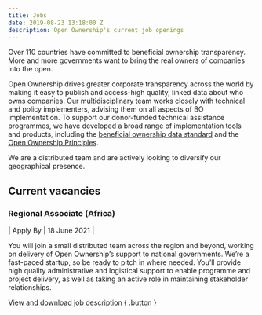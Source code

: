 ```yaml
---
title: Jobs
date: 2019-08-23 13:18:00 Z
description: Open Ownership's current job openings
---
```


Over 110 countries have committed to beneficial ownership transparency. More and more governments want to bring the real owners of companies into the open.

Open Ownership drives greater corporate transparency across the world by making it easy to publish and access-high quality, linked data about who owns companies.  Our multidisciplinary team works closely with technical and policy implementers, advising them on all aspects of BO implementation.  To support our donor-funded technical assistance programmes, we have developed a broad range of implementation tools and products, including the [beneficial ownership data standard](http://standard.openownership.org/en/latest/) and the [Open Ownership Principles](https://www.openownership.org/principles/).

We are a distributed team and are actively looking to diversify our geographical presence.

## Current vacancies

### Regional Associate (Africa)

| Apply By | 18 June 2021 |

You will join a small distributed team across the region and beyond, working on delivery of Open Ownership’s support to national governments.  We’re a fast-paced startup, so be ready to pitch in where needed. You’ll provide high quality administrative and logistical support to enable programme and project delivery, as well as taking an active role in maintaining stakeholder relationships.

[View and download job description](/uploads/Regional%20Associate%20(Africa).pdf)
{ .button }